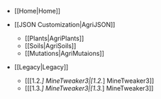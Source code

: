 - [[Home|Home]]

- [[JSON Customization|AgriJSON]]
  - [[Plants|AgriPlants]]
  - [[Soils|AgriSoils]]
  - [[Mutations|AgriMutaions]]

- [[Legacy|Legacy]]
  - [[[1.2.*] MineTweaker3|[1.2.*] MineTweaker3]]
  - [[[1.3.*] MineTweaker3|[1.3.*] MineTweaker3]]

